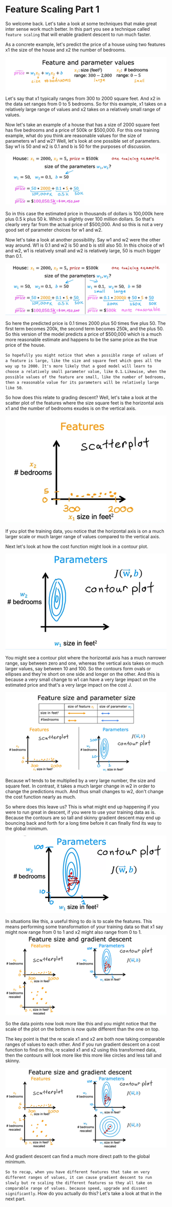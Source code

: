 # Feature Scaling Part 1
So welcome back. Let's take a look at some techniques that make great inter sense work much better. In this part you see a technique called `feature scaling` that will enable gradient descent to run much faster. 


As a concrete example, let's predict the price of a house using two features x1 the size of the house and x2 the number of bedrooms. 

![FSP1.1](./../../Assets/Supervised/GDP/FSP1.1.png)

Let's say that x1 typically ranges from 300 to 2000 square feet. And x2 in the data set ranges from 0 to 5 bedrooms. So for this example, x1 takes on a relatively large range of values and x2 takes on a relatively small range of values. 

Now let's take an example of a house that has a size of 2000 square feet has five bedrooms and a price of 500k or $500,000. For this one training example, what do you think are reasonable values for the size of parameters w1 and w2? Well, let's look at one possible set of parameters. Say w1 is 50 and w2 is 0.1 and b is 50 for the purposes of discussion.

![FSP1.2](./../../Assets/Supervised/GDP/FSP1.2.png)

So in this case the estimated price in thousands of dollars is 100,000k here plus 0.5 k plus 50 k. Which is slightly over 100 million dollars. So that's clearly very far from the actual price of $500,000. And so this is not a very good set of parameter choices for w1 and w2. 

Now let's take a look at another possibility. Say w1 and w2 were the other way around. W1 is 0.1 and w2 is 50 and b is still also 50. In this choice of w1 and w2, w1 is relatively small and w2 is relatively large, 50 is much bigger than 0.1. 

![FSP1.3](./../../Assets/Supervised/GDP/FSP1.3.png)

So here the predicted price is 0.1 times 2000 plus 50 times five plus 50. The first term becomes 200k, the second term becomes 250k, and the plus 50. So this version of the model predicts a price of $500,000 which is a much more reasonable estimate and happens to be the same price as the true price of the house.

`So hopefully you might notice that when a possible range of values of a feature is large, like the size and square feet which goes all the way up to 2000. It's more likely that a good model will learn to choose a relatively small parameter value, like 0.1`. `Likewise, when the possible values of the feature are small, like the number of bedrooms, then a reasonable value for its parameters will be relatively large like 50`. 

So how does this relate to grading descent? Well, let's take a look at the scatter plot of the features where the size square feet is the horizontal axis x1 and the number of bedrooms exudes is on the vertical axis. 

![FSP1.4](./../../Assets/Supervised/GDP/FSP1.4.png)

If you plot the training data, you notice that the horizontal axis is on a much larger scale or much larger range of values compared to the vertical axis.

Next let's look at how the cost function might look in a contour plot. 

![FSP1.5](./../../Assets/Supervised/GDP/FSP1.5.png)

You might see a contour plot where the horizontal axis has a much narrower range, say between zero and one, whereas the vertical axis takes on much larger values, say between 10 and 100. So the contours form ovals or ellipses and they're short on one side and longer on the other. And this is because a very small change to w1 can have a very large impact on the estimated price and that's a very large impact on the cost J. 

![FSP1.6](./../../Assets/Supervised/GDP/FSP1.6.png)

Because w1 tends to be multiplied by a very large number, the size and square feet. In contrast, it takes a much larger change in w2 in order to change the predictions much. And thus small changes to w2, don't change the cost function nearly as much. 

So where does this leave us? This is what might end up happening if you were to run great in descent, if you were to use your training data as is. Because the contours are so tall and skinny gradient descent may end up bouncing back and forth for a long time before it can finally find its way to the global minimum. 

![FSP1.7](./../../Assets/Supervised/GDP/FSP1.7.png)

In situations like this, a useful thing to do is to scale the features. This means performing some transformation of your training data so that x1 say might now range from 0 to 1 and x2 might also range from 0 to 1. 
​
![FSP1.8](./../../Assets/Supervised/GDP/FSP1.8.png)

So the data points now look more like this and you might notice that the scale of the plot on the bottom is now quite different than the one on top.

The key point is that the re scale x1 and x2 are both now taking comparable ranges of values to each other. And if you run gradient descent on a cost function to find on this, re scaled x1 and x2 using this transformed data, then the contours will look more like this more like circles and less tall and skinny. 

![FSP1.9](./../../Assets/Supervised/GDP/FSP1.9.png)

And gradient descent can find a much more direct path to the global minimum.

`So to recap, when you have different features that take on very different ranges of values, it can cause gradient descent to run slowly but re scaling the different features so they all take on comparable range of values. because speed, upgrade and dissent significantly`. How do you actually do this? Let's take a look at that in the next part.

